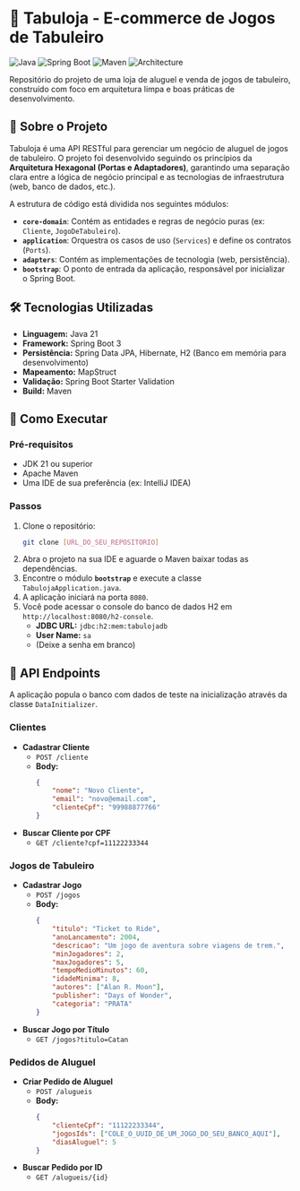 # 🎲 Tabuloja - E-commerce de Jogos de Tabuleiro

![Java](https://img.shields.io/badge/Java-21-blue)
![Spring Boot](https://img.shields.io/badge/Spring%20Boot-3.X.X-green)
![Maven](https://img.shields.io/badge/Maven-4.0.0-red)
![Architecture](https://img.shields.io/badge/Architecture-Hexagonal-purple)

Repositório do projeto de uma loja de aluguel e venda de jogos de tabuleiro, construído com foco em arquitetura limpa e boas práticas de desenvolvimento.

## 📝 Sobre o Projeto

Tabuloja é uma API RESTful para gerenciar um negócio de aluguel de jogos de tabuleiro. O projeto foi desenvolvido seguindo os princípios da **Arquitetura Hexagonal (Portas e Adaptadores)**, garantindo uma separação clara entre a lógica de negócio principal e as tecnologias de infraestrutura (web, banco de dados, etc.).

A estrutura de código está dividida nos seguintes módulos:
* **`core-domain`**: Contém as entidades e regras de negócio puras (ex: `Cliente`, `JogoDeTabuleiro`).
* **`application`**: Orquestra os casos de uso (`Services`) e define os contratos (`Ports`).
* **`adapters`**: Contém as implementações de tecnologia (web, persistência).
* **`bootstrap`**: O ponto de entrada da aplicação, responsável por inicializar o Spring Boot.

## 🛠️ Tecnologias Utilizadas

* **Linguagem:** Java 21
* **Framework:** Spring Boot 3
* **Persistência:** Spring Data JPA, Hibernate, H2 (Banco em memória para desenvolvimento)
* **Mapeamento:** MapStruct
* **Validação:** Spring Boot Starter Validation
* **Build:** Maven

## 🚀 Como Executar

### Pré-requisitos
* JDK 21 ou superior
* Apache Maven
* Uma IDE de sua preferência (ex: IntelliJ IDEA)

### Passos
1.  Clone o repositório:
    ```sh
    git clone [URL_DO_SEU_REPOSITORIO]
    ```
2.  Abra o projeto na sua IDE e aguarde o Maven baixar todas as dependências.
3.  Encontre o módulo **`bootstrap`** e execute a classe `TabulojaApplication.java`.
4.  A aplicação iniciará na porta `8080`.
5.  Você pode acessar o console do banco de dados H2 em `http://localhost:8080/h2-console`.
    * **JDBC URL:** `jdbc:h2:mem:tabulojadb`
    * **User Name:** `sa`
    * (Deixe a senha em branco)

## 📡 API Endpoints

A aplicação popula o banco com dados de teste na inicialização através da classe `DataInitializer`.

### Clientes

* **Cadastrar Cliente**
    * `POST /cliente`
    * **Body:**
        ```json
        {
            "nome": "Novo Cliente",
            "email": "novo@email.com",
            "clienteCpf": "99988877766"
        }
        ```
* **Buscar Cliente por CPF**
    * `GET /cliente?cpf=11122233344`

### Jogos de Tabuleiro

* **Cadastrar Jogo**
    * `POST /jogos`
    * **Body:**
        ```json
        {
            "titulo": "Ticket to Ride",
            "anoLancamento": 2004,
            "descricao": "Um jogo de aventura sobre viagens de trem.",
            "minJogadores": 2,
            "maxJogadores": 5,
            "tempoMedioMinutos": 60,
            "idadeMinima": 8,
            "autores": ["Alan R. Moon"],
            "publisher": "Days of Wonder",
            "categoria": "PRATA"
        }
        ```
* **Buscar Jogo por Título**
    * `GET /jogos?titulo=Catan`

### Pedidos de Aluguel

* **Criar Pedido de Aluguel**
    * `POST /alugueis`
    * **Body:**
        ```json
        {
            "clienteCpf": "11122233344",
            "jogosIds": ["COLE_O_UUID_DE_UM_JOGO_DO_SEU_BANCO_AQUI"],
            "diasAluguel": 5
        }
        ```
* **Buscar Pedido por ID**
    * `GET /alugueis/{id}`